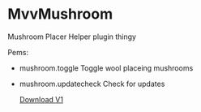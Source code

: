 # MvvMushroom
Mushroom Placer Helper plugin thingy

Pems:
- mushroom.toggle           Toggle wool placeing mushrooms
- mushroom.updatecheck      Check for updates
  
  [Download V1](https://raw.githubusercontent.com/Michaelmvv/MvvMushroom/master/Update%20and%20DL/DL/MvvMushroomV1.jar)
